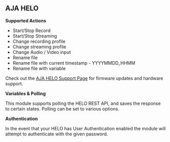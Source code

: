## AJA HELO

**Supported Actions**

- Start/Stop Record
- Start/Stop Streaming
- Change recording profile
- Change streaming profile
- Change Audio / Video input
- Rename file
- Rename file with current timestamp - YYYYMMDD_HHMM
- Rename file with variable

Check out the [AJA HELO Support Page](https://www.aja.com/products/helo#support) for firmware updates and hardware support.

**Variables & Polling**

This module supports polling the HELO REST API, and saves the response to certain states. Polling can be set to various options.

**Authentication**

In the event that your HELO has User Authentication enabled the module will attempt to authenticate with the given password.
